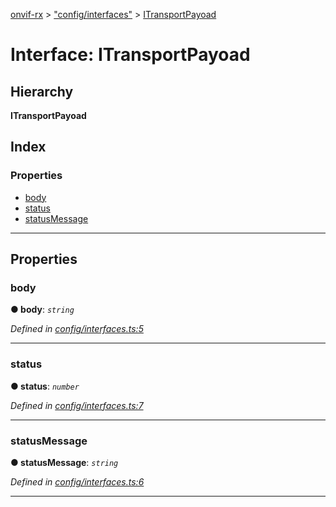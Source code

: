 [onvif-rx](../README.md) > ["config/interfaces"](../modules/_config_interfaces_.md) > [ITransportPayoad](../interfaces/_config_interfaces_.itransportpayoad.md)

# Interface: ITransportPayoad

## Hierarchy

**ITransportPayoad**

## Index

### Properties

* [body](_config_interfaces_.itransportpayoad.md#body)
* [status](_config_interfaces_.itransportpayoad.md#status)
* [statusMessage](_config_interfaces_.itransportpayoad.md#statusmessage)

---

## Properties

<a id="body"></a>

###  body

**● body**: *`string`*

*Defined in [config/interfaces.ts:5](https://github.com/patrickmichalina/onvif-rx/blob/3ab1739/src/config/interfaces.ts#L5)*

___
<a id="status"></a>

###  status

**● status**: *`number`*

*Defined in [config/interfaces.ts:7](https://github.com/patrickmichalina/onvif-rx/blob/3ab1739/src/config/interfaces.ts#L7)*

___
<a id="statusmessage"></a>

###  statusMessage

**● statusMessage**: *`string`*

*Defined in [config/interfaces.ts:6](https://github.com/patrickmichalina/onvif-rx/blob/3ab1739/src/config/interfaces.ts#L6)*

___

